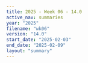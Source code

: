 ```yaml
---
title: 2025 - Week 06 - 14.0
active_nav: summaries
year: "2025"
filename: "wk06"
version: "14.0"
start_date: "2025-02-03"
end_date: "2025-02-09"
layout: "summary"
---
```

